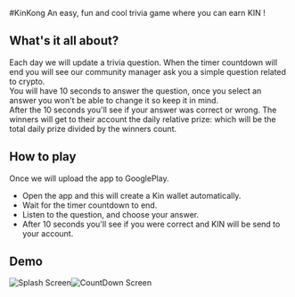 #KinKong
An easy, fun and cool trivia game where you can earn KIN !

## What's it all about?
Each day we will update a trivia question.
When the timer countdown will end you will see our community manager ask you a simple question related to crypto.<br/>
You will have 10 seconds to answer the question, once you select an answer you won't be able to change it so keep it in mind.<br/>
After the 10 seconds you'll see if your answer was correct or wrong.
The winners will get to their account the daily relative prize: which will be the total daily prize divided by the winners count.


## How to play
Once we will upload the app to GooglePlay.
 * Open the app and this will create a Kin wallet automatically.
 * Wait for the timer countdown to end.
 * Listen to the question, and choose your answer.
 * After 10 seconds you'll see if you were correct and KIN will be send to your account.
 

## Demo
![Splash Screen](https://preview.ibb.co/iZAxC6/Screenshot_2017_12_18_12_10_12.png)![CountDown Screen](https://image.ibb.co/foxr5R/Count_Down_Screen.png)